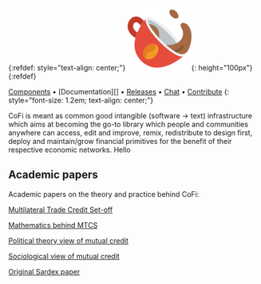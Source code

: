 <!-- NOTE: We use some kramdown to tweak the styling here. -->

<!-- For refdef, see see https://stackoverflow.com/a/31712482/1187277 -->
{:refdef: style="text-align: center;"}
!["CoFi Logo"](./logo-cofi.png "CoFi Logo"){: height="100px"}
{:refdef}

[Components][] • [Documentation][] • [Releases][] • [Chat][] • [Contribute][]
{: style="font-size: 1.2em; text-align: center;"}

CoFi is meant as common good intangible (software -> text) infrastructure which aims at becoming the go-to library which people and communities anywhere can access, edit and improve, remix, redistribute to design first, deploy and maintain/grow financial primitives for the benefit of their respective economic networks. Hello


<!-- 
## Tutorials

- [Type checking TLA+ with Snowcat](https://apalache.informal.systems/docs/tutorials/snowcat-tutorial.html)

- [Extended version of the Apalache tutorial](https://www.youtube.com/watch?v=Ml7d_3vlH88)

## Talks

- [Informal Systems Tutorial: TLA+ Basics](https://www.youtube.com/watch?v=peKYddIvCIs)

- [Extended version of the Apalache
   tutorial](https://www.youtube.com/watch?v=Ml7d_3vlH88).
  TLA+ tutorial at DISC 2021 (October 2021).

- [How TLA+ and Apalache Helped Us to Design the Tendermint Light Client](https://www.crowdcast.io/e/interchain-conversations-II/38).
    Interchain Conversations 2020 (December 2020).

- [Model-based testing with TLA+ and Apalache](https://youtu.be/aveoIMphzW8).
  TLA+ Community Event 2020 (October 2020).

- [Type inference for TLA+ in Apalache](https://youtu.be/hnp25hmCMN8).
  TLA+ Community Event 2020 (October 2020).

- [Formal Spec and Model Checking of the Tendermint Blockchain Synchronization Protocol](https://youtu.be/h2Ovc1KWlXM)
  2nd Workshop on Formal Methods for Blockchains (July 2020).

- [Showing safety of Tendermint Consensus with TLA+ and Apalache](https://www.youtube.com/watch?v=aF20-28sMII).
  Dev session at Informal Systems (May 2020).

- [TLA+ model checking made symbolic](https://www.youtube.com/watch?v=e66FGgRzaqw)
  OOPSLA 2019 (October 2019).

- [Bounded model checking of TLA+ specifications with SMT](https://www.youtube.com/watch?v=Xl1--arESl8)
  TLA+ Community Event 2018 (July 2018). -->

## Academic papers

Academic papers on the theory and practice behind CoFi:

[Multilateral Trade Credit Set-off](https://www.mdpi.com/1911-8074/13/12/295)

[Mathematics behind MTCS](https://www.mdpi.com/1911-8074/14/9/452)

[Political theory view of mutual credit](https://www.tandfonline.com/doi/full/10.1080/23311886.2019.1646625)

[Sociological view of mutual credit](http://eprints.lse.ac.uk/67135/)

[Original Sardex paper](https://ijccr.files.wordpress.com/2017/02/littera-et-al.pdf)


<!-- LINKS -->

[Chat]: https://informal-systems.zulipchat.com/#narrow/stream/265309-apalache
[Contribute]: https://github.com/informalsystems/apalache/blob/unstable/CONTRIBUTING.md
[Components]: ./docs/apalache/features.html
[Installation]: ./docs/apalache/installation/index.html
[Leslie Lamport's page on TLA+]: http://lamport.azurewebsites.net/tla/tla.html
[Manual]: ./docs
[Microsoft Z3]: https://github.com/Z3Prover/z3
[Releases]: https://github.com/informalsystems/apalache/releases
[TLA+]: http://lamport.azurewebsites.net/tla/tla.html
[TLC]: http://lamport.azurewebsites.net/tla/tools.html
[Video course]: http://lamport.azurewebsites.net/video/videos.html
[bounded model checking]: https://github.com/informalsystems/apalache-tests/blob/master/results/002bmc-report.md
[inductive invariants]: https://github.com/informalsystems/apalache-tests/blob/master/results/001indinv-report.md
